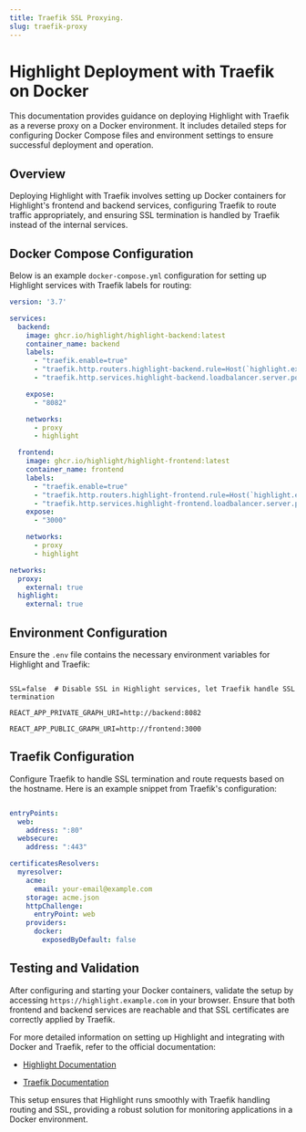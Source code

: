 ```yaml
---
title: Traefik SSL Proxying.
slug: traefik-proxy
---
```


# Highlight Deployment with Traefik on Docker

This documentation provides guidance on deploying Highlight with Traefik as a reverse proxy on a Docker environment. It
includes detailed steps for configuring Docker Compose files and environment settings to ensure successful deployment
and operation.

## Overview

Deploying Highlight with Traefik involves setting up Docker containers for Highlight's frontend and backend services,
configuring Traefik to route traffic appropriately, and ensuring SSL termination is handled by Traefik instead of the
internal services.

## Docker Compose Configuration

Below is an example `docker-compose.yml` configuration for setting up Highlight services with Traefik labels for
routing:

```yaml
version: '3.7'

services:
  backend:
    image: ghcr.io/highlight/highlight-backend:latest
    container_name: backend
    labels:
      - "traefik.enable=true"
      - "traefik.http.routers.highlight-backend.rule=Host(`highlight.example.com`)"
      - "traefik.http.services.highlight-backend.loadbalancer.server.port=8082"

    expose:
      - "8082"

    networks:
      - proxy
      - highlight

  frontend:
    image: ghcr.io/highlight/highlight-frontend:latest
    container_name: frontend
    labels:
      - "traefik.enable=true"
      - "traefik.http.routers.highlight-frontend.rule=Host(`highlight.example.com`)"
      - "traefik.http.services.highlight-frontend.loadbalancer.server.port=3000"
    expose:
      - "3000"

    networks:
      - proxy
      - highlight

networks:
  proxy:
    external: true
  highlight:
    external: true
```

## Environment Configuration

Ensure the `.env` file contains the necessary environment variables for Highlight and Traefik:

```plaintext

SSL=false  # Disable SSL in Highlight services, let Traefik handle SSL termination

REACT_APP_PRIVATE_GRAPH_URI=http://backend:8082

REACT_APP_PUBLIC_GRAPH_URI=http://frontend:3000

```

## Traefik Configuration

Configure Traefik to handle SSL termination and route requests based on the hostname. Here is an example snippet from
Traefik's configuration:

```yaml

entryPoints:
  web:
    address: ":80"
  websecure:
    address: ":443"

certificatesResolvers:
  myresolver:
    acme:
      email: your-email@example.com
    storage: acme.json
    httpChallenge:
      entryPoint: web
    providers:
      docker:
        exposedByDefault: false
```

## Testing and Validation

After configuring and starting your Docker containers, validate the setup by accessing `https://highlight.example.com`
in your browser. Ensure that both frontend and backend services are reachable and that SSL certificates are correctly
applied by Traefik.

For more detailed information on setting up Highlight and integrating with Docker and Traefik, refer to the official
documentation:

- [Highlight Documentation](https://www.highlight.io/docs/)

- [Traefik Documentation](https://doc.traefik.io/traefik/)

This setup ensures that Highlight runs smoothly with Traefik handling routing and SSL, providing a robust solution for
monitoring applications in a Docker environment.
